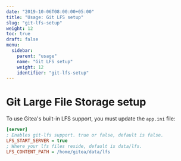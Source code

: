 ```yaml
---
date: "2019-10-06T08:00:00+05:00"
title: "Usage: Git LFS setup"
slug: "git-lfs-setup"
weight: 12
toc: true
draft: false
menu:
  sidebar:
    parent: "usage"
    name: "Git LFS setup"
    weight: 12
    identifier: "git-lfs-setup"
---
```


# Git Large File Storage setup

To use Gitea's built-in LFS support, you must update the `app.ini` file:

```ini
[server]
; Enables git-lfs support. true or false, default is false.
LFS_START_SERVER = true
; Where your lfs files reside, default is data/lfs.
LFS_CONTENT_PATH = /home/gitea/data/lfs
```
